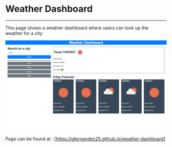 # Weather Dashboard

---

This page shows a weather dashboard where users can look up the weather for a city


![ScreenShot](assets/images/weather-dashboard.png)

Page can be found at : [https://gfernandez25.github.io/weather-dashboard]
